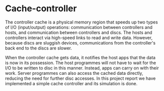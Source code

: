 # Cache-controller

The controller cache is a physical memory region that speeds up two types of I/O (input/output) operations: communication between controllers and hosts, and communication between controllers and discs. The hosts and controllers interact via high-speed links to read and write data. However, because discs are sluggish devices, communications from the controller's back end to the discs are slower. 

When the controller cache gets data, it notifies the host apps that the data is now in its possession. The host programmes will not have to wait for the I/O to be written to disc in this manner. Instead, apps can carry on with their work. Server programmes can also access the cached data directly, reducing the need for further disc accesses. In this project report we have implemented a simple cache controller and its simulation is done.
